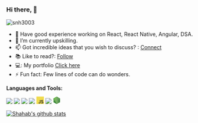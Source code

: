 ### Hi there,  👋
<img src="https://komarev.com/ghpvc/?username=snh3003&label=Views&color=blue&style=plastic" alt="snh3003" />

- 🔭 Have good experience working on React, React Native, Angular, DSA.
- 🌱 I’m currently upskilling.
- 📫 Got incredible ideas that you wish to discuss? : [Connect](linkedin.com/in/snh3003)
- :books: Like to read?: [Follow](https://medium.com/@shahsama542)
- 💻: My portfolio [Click here](https://snh3003.github.io/personalportfolio/)
- ⚡ Fun fact: Few lines of code can do wonders.

**Languages and Tools:**  

<code><img height="20" src="https://angular.io/assets/images/logos/angular/logo-nav@2x.png"></code>
<code><img height="20" src="https://reactjs.org/logo-og.png"></code>
<code><img height="20" src="https://www.python.org/static/opengraph-icon-200x200.png"></code>
<code><img height="20" src="https://encrypted-tbn0.gstatic.com/images?q=tbn%3AANd9GcSnt0s4-cSHFsZEacCtBUlw-mhL3CW2mI-KJw&usqp=CAU"></code>
<code><img height="20" src="https://raw.githubusercontent.com/github/explore/80688e429a7d4ef2fca1e82350fe8e3517d3494d/topics/javascript/javascript.png"></code>
<code><img height="20" src="https://i.redd.it/31b2ii8hchi31.jpg"></code>
<code><img height="20" src="https://raw.githubusercontent.com/github/explore/80688e429a7d4ef2fca1e82350fe8e3517d3494d/topics/nodejs/nodejs.png"></code> 

[![Shahab's github stats](https://github-readme-stats.vercel.app/api?username=snh3003)](https://github.com/snh3003/github-readme-stats)

